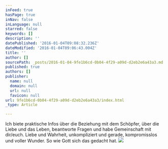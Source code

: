 ```yaml
---
inFeed: true
hasPage: true
inNav: false
inLanguage: null
starred: false
keywords: []
description: ''
datePublished: '2016-01-04T09:08:32.236Z'
dateModified: '2016-01-04T09:06:43.004Z'
title: ''
author: []
sourcePath: _posts/2016-01-04-9fe1b6cd-0b04-4f29-a09d-d2eb2e6a43a3.md
published: true
authors: []
publisher:
  name: null
  domain: null
  url: null
  favicon: null
url: 9fe1b6cd-0b04-4f29-a09d-d2eb2e6a43a3/index.html
_type: Article

---
```

Ich biete praktische Infos über die Beziehung mit dem Schöpfer, über die Liebe und das Leben, beantworte Fragen und habe Gemeinschaft mit dir/euch. Liebe und Wahrheit, unkompliziert und gerade, kompromisslos und voller Wunder. So wie Gott sich das gedacht hat.
![](https://the-grid-user-content.s3-us-west-2.amazonaws.com/7c9f2157-d88b-4029-9c15-0b1c0b527e28.jpg)